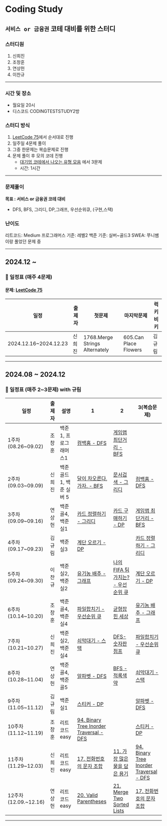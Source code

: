 # Coding Study
`서비스 or 금융권` 코테 대비를 위한 스터디
---

### 스터디원
1. 신희진
2. 조창훈
3. 연상헌
4. 이찬규
---   

### 시간 및 장소
- 월요일 20시
- 디스코드 CODINGTESTSTUDY2방

### 스터디 방식
1. [LeetCode 75](https://leetcode.com/studyplan/leetcode-75/)에서 순서대로 진행
2. 일주일 4문제 풀이
3. 그중 한문제는 복습문제로 진행
4. 문제 풀이 후 모의 코데 진행
   - [대기업 코테에서 나오는 유형 모음](https://www.acmicpc.net/workbook/view/8708) 에서 3문제
   - 시간: 1시간
---

### 문제풀이
**목표 : 서비스 or 금융권 코테 대비**
- DFS, BFS, 그리디, DP,그래프, 우선순위큐, (구현,스택)

### 난이도
리트코드: Medium
프로그래머스 기준: 레벨2
백준 기준: 실버~골드3
SWEA: 쭈니쌤이랑 풀었던 문제 중

---
## 2024.12 ~ 
### 📆 일정표 (매주 4문제) 
#### 문제: [LeetCode 75](https://leetcode.com/studyplan/leetcode-75/)

| 일정                | 출제자 | 첫문제                                                         | 마지막문제                                                                              | 럭키비키                                                                                   |
|-------------------|-----|------------------------------------------------------------|----------------------------------------------------------------------------------| ------------------------------------------------------------------------------------- |
| 2024.12.16~2024.12.23 | 신희진 |      1768.Merge Strings Alternately     | 605.Can Place Flowers |      김규림                                                                                 |




---

## 2024.08 ~ 2024.12
### 📆 일정표 (매주 2~3문제) with 규림

| 일정                | 출제자 | 설명              | 1                                                          | 2                                                                                | 3(복습문제)                                                                                     |
|---------------|----------|-----------------|------------------------------------------------------------|----------------------------------------------------------------------------------| ------------------------------------------------------------------------------------- |
| 1주차 (08.26~09.02) | 조창훈 | 백준1, 프로그래머스1    | [컴백홈 - DFS](https://www.acmicpc.net/problem/1189)          | [게임맵 최단거리 - BFS](https://school.programmers.co.kr/learn/courses/30/lessons/1844) |                                                                                       |
| 2주차 (09.03~09.09) | 신희진 | 백준 골드1, 백준 실버 5 | [달이 차오른다, 가자. - BFS](https://www.acmicpc.net/problem/1194) | [문서검색 - 그리디](https://www.acmicpc.net/problem/1543)  |     [컴백홈 - DFS](https://www.acmicpc.net/problem/1189)               |
| 3주차 (09.09~09.16) | 연상헌 | 백준 골4, 백준 실1    | [카드 정렬하기 - 그리디](https://www.acmicpc.net/problem/1715)          | [카드 구매하기 - DP](https://www.acmicpc.net/problem/11052) |  [게임맵 최단거리 - BFS](https://school.programmers.co.kr/learn/courses/30/lessons/1844)  |
| 4주차 (09.17~09.23) | 김규림 | 백준 실3    | [계단 오르기 - DP](https://www.acmicpc.net/problem/2579)         |  |  [카드 정렬하기 - 그리디](https://www.acmicpc.net/problem/1715)  |
| 5주차 (09.24~09.30) | 이찬규 | 백준 실2, 백준 실2    | [유기농 배추 - 그래프](https://www.acmicpc.net/problem/1012)         | [나의 FIFA 팀 가치는? - 우선순위 큐](https://www.acmicpc.net/problem/29160) |  [계단 오르기 - DP](https://www.acmicpc.net/problem/2579)  |
| 6주차 (10.14~10.20) | 조창훈 | 백준 골4, 백준 실4    | [파일합치기 - 우선순위 큐](https://www.acmicpc.net/problem/13975)         | [균형잡힌 세상](https://www.acmicpc.net/problem/4949) | [유기농 배추 - 그래프](https://www.acmicpc.net/problem/1012)|
| 7주차 (10.21~10.27) | 신희진 | 백준 실2, 백준 실4    | [쇠막대기 - 스택](https://www.acmicpc.net/problem/10799)         | [DFS-숫자판 점프](https://www.acmicpc.net/problem/2210) | [파일합치기 - 우선순위 큐](https://www.acmicpc.net/problem/13975)|
| 8주차 (10.28~11.04) | 연상헌 | 백준 골4, 백준 골5    | [알파벳 - DFS](https://www.acmicpc.net/problem/1987)         | [BFS - 적록색약](https://www.acmicpc.net/problem/10026) | [쇠막대기 - 스택](https://www.acmicpc.net/problem/10799)|
| 9주차 (11.05~11.12) | 김규림 | 백준 실1    | [스티커 - DP](https://www.acmicpc.net/problem/9465)         |  | [알파벳 - DFS](https://www.acmicpc.net/problem/1987)|
| 10주차 (11.12~11.19) | 조창훈 | 리트코드 easy    | [94. Binary Tree Inorder Traversal - DFS](https://leetcode.com/problems/binary-tree-inorder-traversal/)         |  | [스티커 - DP](https://www.acmicpc.net/problem/9465)|
| 11주차 (11.29~12.03) | 신희진 | 리트코드 easy    | [17. 전화번호의 문자 조합](https://leetcode.com/problems/letter-combinations-of-a-phone-number/description/)       | [11. 가장 많은 물을 담은 용기](https://leetcode.com/problems/container-with-most-water/description/) |[94. Binary Tree Inorder Traversal - DFS](https://leetcode.com/problems/binary-tree-inorder-traversal/)|
| 12주차 (12.09.~12.16) | 연상헌 | 리트코드 easy    | [20. Valid Parentheses](https://leetcode.com/problems/valid-parentheses/description/)       | [21. Merge Two Sorted Lists](https://leetcode.com/problems/merge-two-sorted-lists/description/) |[17. 전화번호의 문자 조합](https://leetcode.com/problems/letter-combinations-of-a-phone-number/description/)|
<hr>

